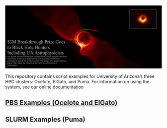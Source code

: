 ![](Images/BlackHoleMashup_TextOverlap.png)

This repository contains script examples for University of Arizona’s three HPC clusters: Ocelote, ElGato, and Puma. For information on using the system, see our [online documentation](https://public.confluence.arizona.edu/display/UAHPC/HPC+Documentation)


## [PBS Examples (Ocelote and ElGato)](PBS-Scripts)

## SLURM Examples (Puma)
